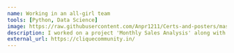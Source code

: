 ```yaml
---
name: Working in an all-girl team
tools: [Python, Data Science]
image: https://raw.githubusercontent.com/Anpr1211/Certs-and-posters/master/Ankita%20Prakash%20-%20Certificate%20of%20Achievement(1).jpg
description: I worked on a project 'Monthly Sales Analysis' along with 4 amazing girls as a part of the Interestship 1.0 organised by the Clique community, an initiative by young women developers dedicated to break-off the gender gap in tech field.
external_url: https://cliquecommunity.in/
---
```

